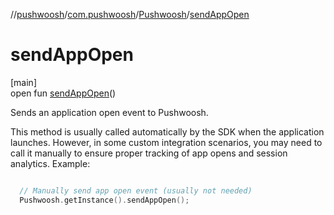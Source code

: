 //[pushwoosh](../../../index.md)/[com.pushwoosh](../index.md)/[Pushwoosh](index.md)/[sendAppOpen](send-app-open.md)

# sendAppOpen

[main]\
open fun [sendAppOpen](send-app-open.md)()

Sends an application open event to Pushwoosh. 

 This method is usually called automatically by the SDK when the application launches. However, in some custom integration scenarios, you may need to call it manually to ensure proper tracking of app opens and session analytics.  Example: 

```kotlin

  // Manually send app open event (usually not needed)
  Pushwoosh.getInstance().sendAppOpen();

```
